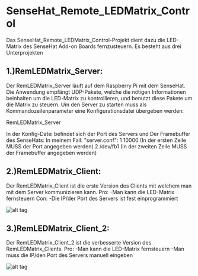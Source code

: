 # SenseHat_Remote_LEDMatrix_Control

Das SenseHat_Remote_LEDMatrix_Control-Projekt dient dazu die LED-Matrix des SenseHat Add-on Boards fernzusteuern.
Es besteht aus drei Unterprojekten

## 1.)RemLEDMatrix_Server:

Der RemLEDMatrix_Server läuft auf dem Raspberry Pi mit dem SenseHat. Die Anwendung empfängt UDP-Pakete, welche die nötigen 
Informationen beinhalten um die LED-Matrix zu kontrollieren, und benutzt diese Pakete um die Matrix zu steuern.
Um den Server zu starten muss als Kommandozeilenparameter eine Konfigurationsdatei übergeben werden:

RemLEDMatrix_Server <Conf-File>

In der Konfig-Datei befindet sich der Port des Servers und Der Framebuffer des SenseHats:
In meinem Fall:
"server.conf":
1 10000     (In der ersten Zeile MUSS der Port angegeben werden)
2 /dev/fb1  (In der zweiten Zeile MUSS der Framebuffer angegeben werden)

## 2.)RemLEDMatrix_Client:

Der RemLEDMatrix_Client ist die erste Version des Clients mit welchem man mit dem Server kommunizieren kann.
Pro: -Man kann die LED-Matrix fernsteuern
Con: -Die IP/der Port des Servers ist fest einprogrammiert

![alt tag](https://github.com/ElNatcho/SenseHat_Remote_LEDMatrix_Control/tree/master/Bilder/Client1.PNG)

## 3.)RemLEDMatrix_Client_2:

Der RemLEDMatrix_Client_2 ist die verbesserte Version des RemLEDMatrix_Clients.
Pro: -Man kann die LED-Matrix fernsteuern
     -Man muss die IP/den Port des Servers manuell eingeben
     
![alt tag](https://github.com/ElNatcho/SenseHat_Remote_LEDMatrix_Control/tree/master/Bilder/Client2.png)
